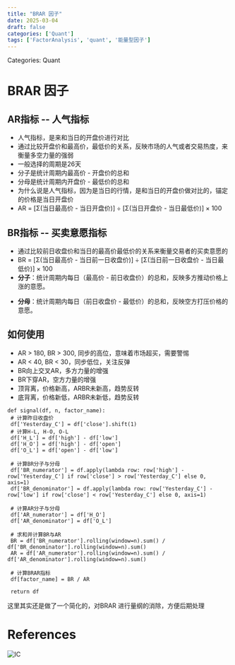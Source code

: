 ```yaml
---
title: "BRAR 因子"
date: 2025-03-04
draft: false
categories: ['Quant']
tags: ['FactorAnalysis', 'quant', '能量型因子']
---
```


Categories: Quant
# BRAR 因子
## AR指标 -- 人气指标
+ 人气指标，是来和当日的开盘价进行对比
+ 通过比较开盘价和最高价，最低价的关系，反映市场的人气或者交易热度，来衡量多空力量的强弱
+ 一般选择的周期是26天
+ 分子是统计周期内最高价 - 开盘价的总和
+ 分母是统计周期内开盘价 - 最低价的总和
+ 为什么说是人气指标，因为是当日的行情，是和当日的开盘价做对比的，锚定的价格是当日开盘价
+ AR = [Σ(当日最高价 - 当日开盘价)] ÷ [Σ(当日开盘价 - 当日最低价)] × 100

## BR指标 -- 买卖意愿指标
+ 通过比较前日收盘价和当日的最高价最低价的关系来衡量交易者的买卖意愿的
+ BR = [Σ(当日最高价 - 当日前一日收盘价)] ÷ [Σ(当日前一日收盘价 - 当日最低价)] × 100
+ **分子**：统计周期内每日（最高价 - 前日收盘价）的总和，反映多方推动价格上涨的意愿。
- **分母**：统计周期内每日（前日收盘价 - 最低价）的总和，反映空方打压价格的意愿。

## 如何使用
+ AR > 180, BR > 300, 同步的高位，意味着市场超买，需要警惕
+ AR < 40, BR < 30，同步低位，关注反弹
+ BR向上交叉AR，多方力量的增强
+ BR下穿AR，空方力量的增强
+ 顶背离，价格新高，ARBR未新高，趋势反转
+ 底背离，价格新低，ARBR未新低，趋势反转

```
def signal(df, n, factor_name):
 # 计算昨日收盘价
 df['Yesterday_C'] = df['close'].shift(1)
 # 计算H-L, H-O, O-L
 df['H_L'] = df['high'] - df['low']
 df['H_O'] = df['high'] - df['open']
 df['O_L'] = df['open'] - df['low']

 # 计算BR分子与分母
 df['BR_numerator'] = df.apply(lambda row: row['high'] - row['Yesterday_C'] if row['close'] > row['Yesterday_C'] else 0, axis=1)
 df['BR_denominator'] = df.apply(lambda row: row['Yesterday_C'] - row['low'] if row['close'] < row['Yesterday_C'] else 0, axis=1)

 # 计算AR分子与分母
 df['AR_numerator'] = df['H_O']
 df['AR_denominator'] = df['O_L']

 # 求和并计算BR与AR
 BR = df['BR_numerator'].rolling(window=n).sum() / df['BR_denominator'].rolling(window=n).sum()
 AR = df['AR_numerator'].rolling(window=n).sum() / df['AR_denominator'].rolling(window=n).sum()

 # 计算BRAR指标
 df[factor_name] = BR / AR

 return df
```

这里其实还是做了一个简化的，对BRAR 进行量纲的消除，方便后期处理
# References

![IC](/images/posts/ic.png)